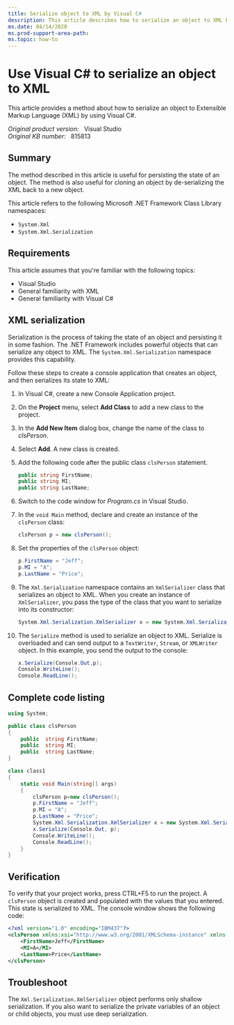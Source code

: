 ```yaml
---
title: Serialize object to XML by Visual C#
description: This article describes how to serialize an object to XML by using Visual C#. This article also provides some sample steps to explain related information.
ms.date: 04/14/2020
ms.prod-support-area-path:
ms.topic: how-to
---
```

# Use Visual C# to serialize an object to XML  

This article provides a method about how to serialize an object to Extensible Markup Language (XML) by using Visual C#.

_Original product version:_ &nbsp; Visual Studio  
_Original KB number:_ &nbsp; 815813

## Summary

The method described in this article is useful for persisting the state of an object. The method is also useful for cloning an object by de-serializing the XML back to a new object.

This article refers to the following Microsoft .NET Framework Class Library namespaces:

- `System.Xml`
- `System.Xml.Serialization`

## Requirements

This article assumes that you're familiar with the following topics:

- Visual Studio
- General familiarity with XML
- General familiarity with Visual C#

## XML serialization

Serialization is the process of taking the state of an object and persisting it in some fashion. The .NET Framework includes powerful objects that can serialize any object to XML. The `System.Xml.Serialization` namespace provides this capability.

Follow these steps to create a console application that creates an object, and then serializes its state to XML:

1. In Visual C#, create a new Console Application project.
2. On the **Project** menu, select **Add Class** to add a new class to the project.
3. In the **Add New Item** dialog box, change the name of the class to *clsPerson*.
4. Select **Add**. A new class is created.
5. Add the following code after the public class `clsPerson` statement.

    ```csharp
    public string FirstName;
    public string MI;
    public string LastName;
    ```

6. Switch to the code window for *Program.cs* in Visual Studio.
7. In the `void Main` method, declare and create an instance of the `clsPerson` class:

    ```csharp
    clsPerson p = new clsPerson();
    ```

8. Set the properties of the `clsPerson` object:

    ```csharp
    p.FirstName = "Jeff";
    p.MI = "A";
    p.LastName = "Price";
    ```

9. The `Xml.Serialization` namespace contains an `XmlSerializer` class that serializes an object to XML. When you create an instance of `XmlSerializer`, you pass the type of the class that you want to serialize into its constructor:

    ```csharp
    System.Xml.Serialization.XmlSerializer x = new System.Xml.Serialization.XmlSerializer(p.GetType());
    ```

10. The `Serialize` method is used to serialize an object to XML. Serialize is overloaded and can send output to a `TextWriter`, `Stream`, or `XMLWriter` object. In this example, you send the output to the console:

    ```csharp
    x.Serialize(Console.Out,p);
    Console.WriteLine();
    Console.ReadLine();
    ```

## Complete code listing

```csharp
using System;

public class clsPerson
{
    public  string FirstName;
    public  string MI;
    public  string LastName;
}

class class1
{
    static void Main(string[] args)
    {
        clsPerson p=new clsPerson();
        p.FirstName = "Jeff";
        p.MI = "A";
        p.LastName = "Price";
        System.Xml.Serialization.XmlSerializer x = new System.Xml.Serialization.XmlSerializer(p.GetType());
        x.Serialize(Console.Out, p);
        Console.WriteLine();
        Console.ReadLine();
    }
}
```

## Verification

To verify that your project works, press CTRL+F5 to run the project. A `clsPerson` object is created and populated with the values that you entered. This state is serialized to XML. The console window shows the following code:

```xml
<?xml version="1.0" encoding="IBM437"?>
<clsPerson xmlns:xsi="http://www.w3.org/2001/XMLSchema-instance" xmlns:xsd="http://www.w3.org/2001/XMLSchema">
    <FirstName>Jeff</FirstName>
    <MI>A</MI>
    <LastName>Price</LastName>
</clsPerson>
```

## Troubleshoot

The `Xml.Serialization.XmlSerializer` object performs only shallow serialization. If you also want to serialize the private variables of an object or child objects, you must use deep serialization.
